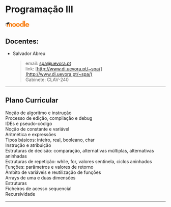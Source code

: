 # Programação III
[ <img width="75px" src="https://github.com/GBarradas/GBarradas/blob/main/img/moodle.png?raw=true">](https://www.moodle.uevora.pt/2223/course/view.php?id=517)
## Docentes:

- Salvador Abreu
  > email: [spa@uevora.pt](spa@uevora.pt)   
    link: [http://www.di.uevora.pt/~spa/](http://www.di.uevora.pt/~spa/)   
    Gabinete: CLAV-240

--- 
## Plano Curricular

Noção de algoritmo e instrução  
Processo de edição, compilação e debug  
IDEs e pseudo-código  
Noção de constante e variável  
Aritmética e expressões  
Tipos básicos: inteiro, real, booleano, char  
Instrução e atribuição  
Estruturas de decisão: comparação, alternativas múltiplas, alternativas aninhadas  
Estruturas de repetição: while, for, valores sentinela, ciclos aninhados  
Funções: parâmetros e valores de retorno  
Âmbito de variáveis e reutilização de funções  
Arrays de uma e duas dimensões  
Estruturas  
Ficheiros de acesso sequencial  
Recursividade  

---  

 

 <style>
     .red{
         color: red;
     }
    .markdown-body blockquote {
        background:rgb(140 143 147 / 17%);
        padding: 0 1em;
        padding: 0 1em;
        color: #000000;
        border-left: 0.25em solid #007fff;
    }   
 </style>
 <link rel="icon" href="../uevora.png">




